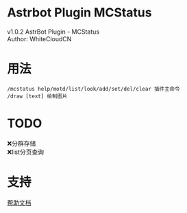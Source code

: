 # Astrbot Plugin MCStatus
v1.0.2
AstrBot Plugin - MCStatus  
Author: WhiteCloudCN  

# 用法  
`/mcstatus help/motd/list/look/add/set/del/clear 插件主命令`  
`/draw [text] 绘制图片`

# TODO
❌分群存储  
❌list分页查询  

# 支持
[帮助文档](https://astrbot.app)
